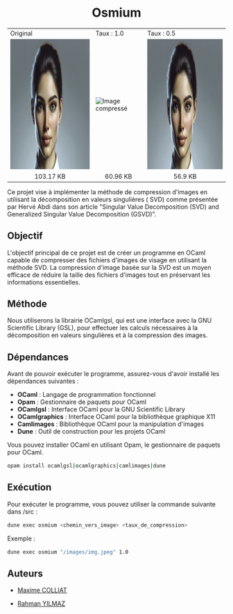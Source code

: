 <h1 align="center">Osmium</h1>

<div align="center">
<table>
  <tr>
    <td>
        Original
    </td>
    <td>
        Taux : 1.0
    </td>
    <td>
        Taux : 0.5
    </td>
    </tr>
  <tr>
    <td>
       <img src="https://github.com/Maxime-Cllt/Osmium/blob/main/documentation/images/ia1200x800.jpeg" width="300" height="300" alt="Image original">
    </td>
    <td>
       <img src="https://github.com/Maxime-Cllt/Osmium/blob/main/documentation/images/osmium_ia1200x800_%5Bpsnr%3D51.37%2Ctx%3D1.0%5D.jpeg" width="300" height="300" alt="Image compressé">
    </td>
 <td>
       <img src="https://github.com/Maxime-Cllt/Osmium/blob/main/documentation/compresse/osmium_ia1200x800_%5Bpsnr%3D51.14%2Ctx%3D0.50%5D.jpeg" width="300" height="300" alt="Image compressé">
    </td>
    </tr>
    <tr>
    <td align="center">
        103.17 KB
    </td>
    <td align="center">
        60.96 KB
    </td>
    <td align="center">
        56.9 KB
    </td>
    </tr>
</table>
</div>

Ce projet vise à implémenter la méthode de compression d'images en utilisant la décomposition en valeurs singulières (
SVD) comme présentée par Hervé Abdi dans son article "Singular Value Decomposition (SVD) and Generalized Singular Value
Decomposition (GSVD)".

## Objectif

L'objectif principal de ce projet est de créer un programme en OCaml capable de compresser des fichiers d'images de
visage en utilisant la méthode SVD. La compression d'image basée sur la SVD est un moyen efficace de réduire la taille
des fichiers d'images tout en préservant les informations essentielles.

## Méthode

Nous utiliserons la librairie OCamlgsl, qui est une interface avec la GNU Scientific Library (GSL), pour effectuer les
calculs nécessaires à la décomposition en valeurs singulières et à la compression des images.

## Dépendances

Avant de pouvoir exécuter le programme, assurez-vous d'avoir installé les dépendances suivantes :

- <b>OCaml</b> : Langage de programmation fonctionnel
- <b>Opam</b> : Gestionnaire de paquets pour OCaml
- <b>OCamlgsl</b> : Interface OCaml pour la GNU Scientific Library
- <b>OCamlgraphics</b> : Interface OCaml pour la bibliothèque graphique X11
- <b>Camlimages</b> : Bibliothèque OCaml pour la manipulation d'images
- <b>Dune</b> : Outil de construction pour les projets OCaml

Vous pouvez installer OCaml en utilisant Opam, le gestionnaire de paquets pour OCaml.

```bash
opam install ocamlgsl|ocamlgraphics|camlimages|dune
```

## Exécution

Pour exécuter le programme, vous pouvez utiliser la commande suivante dans /src :

```bash
dune exec osmium <chemin_vers_image> <taux_de_compression>
```

Exemple :

```bash
dune exec osmium "/images/img.jpeg" 1.0
```

## Auteurs

<ul>
      <li>
        <a
          href="https://github.com/Maxime-Cllt"
        >
          <p>Maxime COLLIAT</p>
        </a>
      </li>
      <li>
        <a
          href="https://github.com/Sudo-Rahman"
        >
          <p>Rahman YILMAZ</p>
        </a>
      </li>
</ul>
